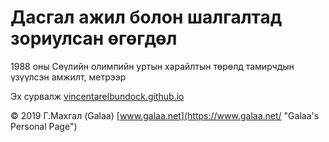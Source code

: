 # Дасгал ажил болон шалгалтад зориулсан өгөгдөл

1988 оны Сөүлийн олимпийн уртын харайлтын төрөлд тамирчдын үзүүлсэн амжилт, метрээр

Эх сурвалж [vincentarelbundock.github.io](https://vincentarelbundock.github.io/Rdatasets/datasets.html)

© 2019 Г.Махгал (Galaa) [www.galaa.net](https://www.galaa.net/ "Galaa's Personal Page")
